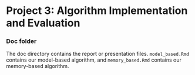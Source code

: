 # Project 3: Algorithm Implementation and Evaluation
### Doc folder

The doc directory contains the report or presentation files. `model_based.Rmd` contains our model-based algorithm, and `memory_based.Rmd` contains our memory-based algorithm. 
